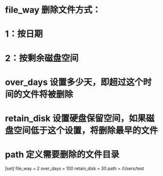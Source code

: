 
# file_way	删除文件方式：
# 1：按日期
# 2：按剩余磁盘空间
# 
# over_days	设置多少天，即超过这个时间的文件将被删除
# retain_disk	设置硬盘保留空间，如果磁盘空间低于这个设置，将删除最早的文件
# path	定义需要删除的文件目录

[set]
file_way = 2
over_days = 100
retain_disk = 30
path = /Users/test
